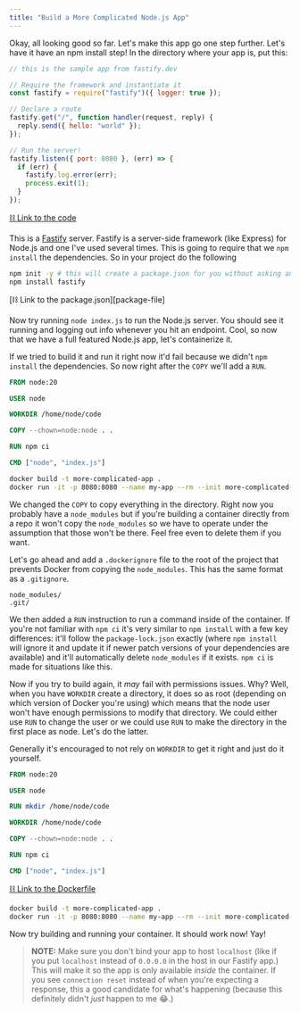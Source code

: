 ```yaml
---
title: "Build a More Complicated Node.js App"
---
```


Okay, all looking good so far. Let's make this app go one step further. Let's have it have an npm install step! In the directory where your app is, put this:

```javascript
// this is the sample app from fastify.dev

// Require the framework and instantiate it
const fastify = require("fastify")({ logger: true });

// Declare a route
fastify.get("/", function handler(request, reply) {
  reply.send({ hello: "world" });
});

// Run the server!
fastify.listen({ port: 8080 }, (err) => {
  if (err) {
    fastify.log.error(err);
    process.exit(1);
  }
});
```

[⛓️ Link to the code][node-file]

This is a [Fastify][fastify] server. Fastify is a server-side framework (like Express) for Node.js and one I've used several times. This is going to require that we `npm install` the dependencies. So in your project do the following

```bash
npm init -y # this will create a package.json for you without asking any questions
npm install fastify
```

[⛓️ Link to the package.json][package-file]

Now try running `node index.js` to run the Node.js server. You should see it running and logging out info whenever you hit an endpoint. Cool, so now that we have a full featured Node.js app, let's containerize it.

If we tried to build it and run it right now it'd fail because we didn't `npm install` the dependencies. So now right after the `COPY` we'll add a `RUN`.

```dockerfile
FROM node:20

USER node

WORKDIR /home/node/code

COPY --chown=node:node . .

RUN npm ci

CMD ["node", "index.js"]
```

```bash
docker build -t more-complicated-app .
docker run -it -p 8080:8080 --name my-app --rm --init more-complicated-app
```

We changed the `COPY` to copy everything in the directory. Right now you probably have a `node_modules` but if you're building a container directly from a repo it won't copy the `node_modules` so we have to operate under the assumption that those won't be there. Feel free even to delete them if you want.

Let's go ahead and add a `.dockerignore` file to the root of the project that prevents Docker from copying the `node_modules`. This has the same format as a `.gitignore`.

```
node_modules/
.git/
```

We then added a `RUN` instruction to run a command inside of the container. If you're not familiar with `npm ci` it's very similar to `npm install` with a few key differences: it'll follow the `package-lock.json` exactly (where `npm install` will ignore it and update it if newer patch versions of your dependencies are available) and it'll automatically delete `node_modules` if it exists. `npm ci` is made for situations like this.

Now if you try to build again, it _may_ fail with permissions issues. Why? Well, when you have `WORKDIR` create a directory, it does so as root (depending on which version of Docker you're using) which means that the node user won't have enough permissions to modify that directory. We could either use `RUN` to change the user or we could use `RUN` to make the directory in the first place as node. Let's do the latter.

Generally it's encouraged to not rely on `WORKDIR` to get it right and just do it yourself.

```dockerfile
FROM node:20

USER node

RUN mkdir /home/node/code

WORKDIR /home/node/code

COPY --chown=node:node . .

RUN npm ci

CMD ["node", "index.js"]
```

[⛓️ Link to the Dockerfile][dockerfile-file]

```bash
docker build -t more-complicated-app .
docker run -it -p 8080:8080 --name my-app --rm --init more-complicated-app
```

Now try building and running your container. It should work now! Yay!

> **NOTE:** Make sure you don't bind your app to host `localhost` (like if you put `localhost` instead of `0.0.0.0` in the host in our Fastify app.) This will make it so the app is only available _inside_ the container. If you see `connection reset` instead of when you're expecting a response, this a good candidate for what's happening (because this definitely didn't _just_ happen to me 😂.)

[node-file]: https://github.com/btholt/project-files-for-complete-intro-to-containers-v2/blob/main/build-a-more-complicated-nodejs-app/main.js
[node-file]: https://github.com/btholt/project-files-for-complete-intro-to-containers-v2/blob/main/build-a-more-complicated-nodejs-app/package.json
[dockerfile-file]: https://github.com/btholt/project-files-for-complete-intro-to-containers-v2/blob/main/build-a-more-complicated-nodejs-app/Dockerfile
[fastify]: https://fastify.dev/
